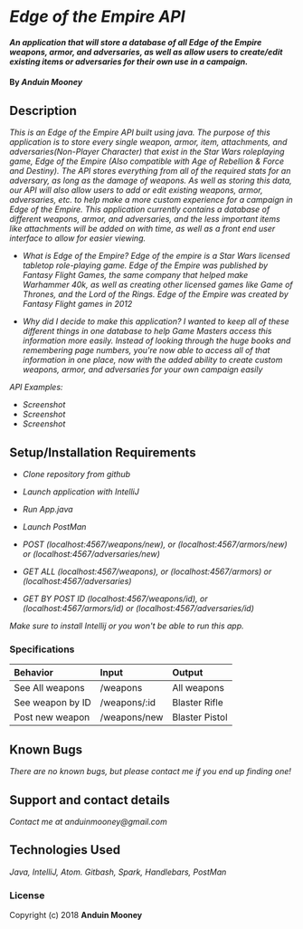 # _Edge of the Empire API_

#### _An application that will store a database of all Edge of the Empire weapons, armor, and adversaries, as well as allow users to create/edit existing items or adversaries for their own use in a campaign._

#### By _**Anduin Mooney**_

## Description

_This is an Edge of the Empire API built using java. The purpose of this application is to store every single weapon, armor, item, attachments, and adversaries(Non-Player Character) that exist in the Star Wars roleplaying game, Edge of the Empire (Also compatible with Age of Rebellion & Force and Destiny). The API stores everything from all of the required stats for an adversary, as long as the damage of weapons. As well as storing this data, our API will also allow users to add or edit existing weapons, armor, adversaries, etc. to help make a more custom experience for a campaign in Edge of the Empire. This application currently contains a database of different weapons, armor, and adversaries, and the less important items like attachments will be added on with time, as well as a front end user interface to allow for easier viewing._

* _What is Edge of the Empire?
Edge of the empire is a Star Wars licensed tabletop role-playing game. Edge of the Empire was published by Fantasy Flight Games, the same company that helped make Warhammer 40k, as well as creating other licensed games like Game of Thrones, and the Lord of the Rings. Edge of the Empire was created by Fantasy Flight games in 2012_

* _Why did I decide to make this application?
I wanted to keep all of these different things in one database to help Game Masters access this information more easily. Instead of looking through the huge books and remembering page numbers, you're now able to access all of that information in one place, now with the added ability to create custom weapons, armor, and adversaries for your own campaign easily_

_API Examples:_

* _Screenshot_
* _Screenshot_
* _Screenshot_

## Setup/Installation Requirements


* _Clone repository from github_
* _Launch application with IntelliJ_
* _Run App.java_
* _Launch PostMan_

* _POST (localhost:4567/weapons/new), or (localhost:4567/armors/new) or    (localhost:4567/adversaries/new)_

* _GET ALL (localhost:4567/weapons), or (localhost:4567/armors) or    (localhost:4567/adversaries)_

* _GET BY POST ID (localhost:4567/weapons/id), or (localhost:4567/armors/id) or    (localhost:4567/adversaries/id)_

_Make sure to install Intellij or you won't be able to run this app._


### Specifications
| Behavior | Input | Output |
| :-------------     | :------------- | :-------------
|See All weapons| /weapons | All weapons |
| See weapon by ID| /weapons/:id | Blaster Rifle |
| Post new weapon| /weapons/new | Blaster Pistol|



## Known Bugs

_There are no known bugs, but please contact me if you end up finding one!_

## Support and contact details

_Contact me at anduinmooney@gmail.com_

## Technologies Used

_Java, IntelliJ, Atom. Gitbash, Spark, Handlebars, PostMan_

### License



Copyright (c) 2018 **Anduin Mooney**
